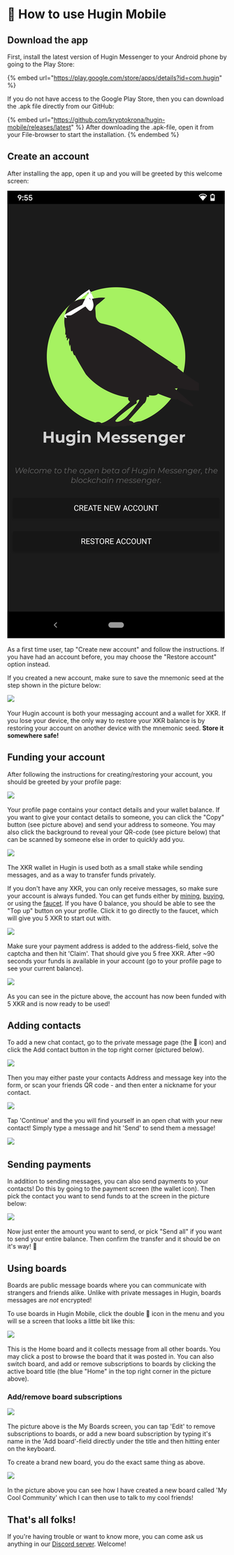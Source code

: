 # 📱 How to use Hugin Mobile

## Download the app

First, install the latest version of Hugin Messenger to your Android phone by going to the Play Store:

{% embed url="https://play.google.com/store/apps/details?id=com.hugin" %}

If you do not have access to the Google Play Store, then you can download the .apk file directly from our GitHub:

{% embed url="https://github.com/kryptokrona/hugin-mobile/releases/latest" %}
After downloading the .apk-file, open it from your File-browser to start the installation.
{% endembed %}

## Create an account

After installing the app, open it up and you will be greeted by this welcome screen:

<img src="../../.gitbook/assets/Screenshot_20220810-215508 (1) (2) (1).png" alt="" data-size="original">

As a first time user, tap "Create new account" and follow the instructions. If you have had an account before, you may choose the "Restore account" option instead.

If you created a new account, make sure to save the mnemonic seed at the step shown in the picture below:

![](../../.gitbook/assets/Screenshot\_20220810-215524.png)

Your Hugin account is both your messaging account and a wallet for XKR. If you lose your device, the only way to restore your XKR balance is by restoring your account on another device with the mnemonic seed. **Store it somewhere safe!**

## **Funding your account**

After following the instructions for creating/restoring your account, you should be greeted by your profile page:

![](../../.gitbook/assets/Screenshot\_20220810-215550.png)

Your profile page contains your contact details and your wallet balance. If you want to give your contact details to someone, you can click the "Copy" button (see picture above) and send your address to someone. You may also click the background to reveal your QR-code (see picture below) that can be scanned by someone else in order to quickly add you.

![](../../.gitbook/assets/Screenshot\_20220810-220207.png)

The XKR wallet in Hugin is used both as a small stake while sending messages, and as a way to transfer funds privately.

If you don't have any XKR, you can only receive messages, so make sure your account is always funded. You can get funds either by [mining](https://kryptokrona.org/en/mining), [buying](../How-to-buy-xkr.md), or using the [faucet](https://kryptokrona.org/en/faucet). If you have 0 balance, you should be able to see the "Top up" button on your profile. Click it to go directly to the faucet, which will give you 5 XKR to start out with.

![](../../.gitbook/assets/Screenshot\_20220810-215648.png)

Make sure your payment address is added to the address-field, solve the captcha and then hit 'Claim'. That should give you 5 free XKR. After \~90 seconds your funds is available in your account (go to your profile page to see your current balance).

![](../../.gitbook/assets/Screenshot\_20220810-225414.png)

As you can see in the picture above, the account has now been funded with 5 XKR and is now ready to be used!

## Adding contacts

To add a new chat contact, go to the private message page (the 💬 icon) and click the Add contact button in the top right corner (pictured below).

![](../../.gitbook/assets/Screenshot\_20220810-215719.png)

Then you may either paste your contacts Address and message key into the form, or scan your friends QR code - and then enter a nickname for your contact.

![](../../.gitbook/assets/Screenshot\_20220810-215924.png)

Tap 'Continue' and the you will find yourself in an open chat with your new contact! Simply type a message and hit 'Send' to send them a message!

![](../../.gitbook/assets/Screenshot\_20220810-215956.png)

## Sending payments

In addition to sending messages, you can also send payments to your contacts! Do this by going to the payment screen (the wallet icon). Then pick the contact you want to send funds to at the screen in the picture below:

![](../../.gitbook/assets/Screenshot\_20220810-221157.png)

Now just enter the amount you want to send, or pick "Send all" if you want to send your entire balance. Then confirm the transfer and it should be on it's way! 💸

## Using boards

Boards are public message boards where you can communicate with strangers and friends alike. Unlike with private messages in Hugin, boards messages are _not_ encrypted!

To use boards in Hugin Mobile, click the double 💬 icon in the menu and you will se a screen that looks a little bit like this:

![](../../.gitbook/assets/Screenshot\_20220810-220240.png)

This is the Home board and it collects message from all other boards. You may click a post to browse the board that it was posted in. You can also switch board, and add or remove subscriptions to boards by clicking the active board title (the blue "Home" in the top right corner in the picture above).

### Add/remove board subscriptions

![](../../.gitbook/assets/Screenshot\_20220810-220248.png)

The picture above is the My Boards screen, you can tap 'Edit' to remove subscriptions to boards, or add a new board subscription by typing it's name in the 'Add board'-field directly under the title and then hitting enter on the keyboard.

To create a brand new board, you do the exact same thing as above.

![](../../.gitbook/assets/Screenshot\_20220810-221122.png)

In the picture above you can see how I have created a new board called 'My Cool Community' which I can then use to talk to my cool friends!

## That's all folks!

If you're having trouble or want to know more, you can come ask us anything in our [Discord server](https://chat.kryptokrona.se). Welcome!
